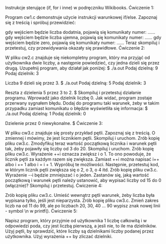 Instrukcje sterujące (if, for i inne) w podręczniku Wikibooks.
Ćwiczenie 1:

Program cw1.c demonstruje użycie instrukcji warunkowej if/else. Zapoznaj się z treścią i spróbuj przewidzieć:

gdy wejściem będzie liczba dodatnia, pojawią się komunikaty numer: ......
gdy wejściem będzie liczba ujemna, pojawią się komunikaty numer: ......
gdy wejściem będzie zero, pojawią się komunikaty numer: ......
Teraz skompiluj i przetestuj, czy przewidywania okazały się prawidłowe.
Ćwiczenie 2:

W pliku cw2.c znajduje się niekompletny program, który ma przyjąć od użytkownika dwie liczby, a następnie powiedzieć, czy jedna dzieli się przez drugą. Uzupełnij program, aby działał jak poniżej:
$ ./a.out
Podaj dzielną:  9
Podaj dzielnik: 3

Liczba 9 dzieli się przez 3.
$ ./a.out
Podaj dzielną:  5
Podaj dzielnik: 3

Reszta z dzielenia 5 przez 3 to 2.
$
Skompiluj i przetestuj działanie programu.
Wprowadź jako dzielnik liczbę 0. Jak widać, program zostaje przerwany sygnałem błędu. Dodaj do programu taki warunek, żeby w takim przypadku zamiast komunikatu o błędzie wyświetliła się informacja:
$ ./a.out
Podaj dzielną:  1
Podaj dzielnik: 0

Dzielenie przez 0 niewykonalne.
$
Ćwiczenie 3:

W pliku cw3.c znajduje się prosty przykład pętli. Zapoznaj się z treścią. O zmiennej i mówimy, że jest licznikiem pętli. Skompiluj i uruchom.
Zrób kopię pliku cw3.c. Zmodyfikuj teraz wartość początkową licznika i warunek pętli tak, żeby pojawiły się liczby od 3 do 20. Skompiluj i uruchom.
Zrób kopię pliku cw3.c. Wyrażenie ++i oznacza zwiększ i o 1. To ono powoduje, że licznik pętli za każdym razem się zwiększa. Zamiast ++i można napisać i++ albo i += 1 albo i = i + 1. Wypróbuj te możliwości. Następnie, przetestuj kod, w którym licznik pętli zwiększa się o 2, o 3, o 4 itd.
Zrób kopię pliku cw3.c. Wyrażenie --i będzie zmniejszać i o jeden. Zastanów się, jaką wartość początkową i warunek pętli należy ustanowić, aby wypisać liczby od 15 do 0 (włącznie)? Skompiluj i przetestuj.
Ćwiczenie 4:

Zrób kopię pliku cw3.c. Umieść wewnątrz pętli warunek, żeby liczba była wypisana tylko, jeśli jest nieparzysta.
Zrób kopię pliku cw3.c. Zmień zakres liczb na od 11 do 99, ale po liczbach 20, 30, 40 ... 90 wypisz znak nowej linii - symbol \n w printf().
Ćwiczenie 5:

Napisz program, który przyjmie od użytkownika 1 liczbę całkowitą i w odpowiedzi poda, czy jest liczbą pierwszą, a jesli nie, to ile ma dzielników. Użyj pętli, by sprawdzić, które liczby są dzielnikami liczby podanej przez użytkownika. Użyj wyrażenia ++ by zliczać dzielniki.

